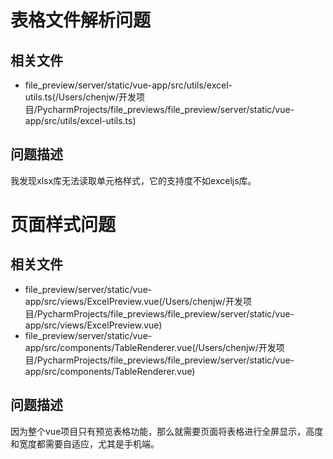 # 表格文件解析问题
## 相关文件
- file_preview/server/static/vue-app/src/utils/excel-utils.ts(/Users/chenjw/开发项目/PycharmProjects/file_previews/file_preview/server/static/vue-app/src/utils/excel-utils.ts)

## 问题描述

我发现xlsx库无法读取单元格样式，它的支持度不如exceljs库。


# 页面样式问题

## 相关文件

- file_preview/server/static/vue-app/src/views/ExcelPreview.vue(/Users/chenjw/开发项目/PycharmProjects/file_previews/file_preview/server/static/vue-app/src/views/ExcelPreview.vue)
- file_preview/server/static/vue-app/src/components/TableRenderer.vue(/Users/chenjw/开发项目/PycharmProjects/file_previews/file_preview/server/static/vue-app/src/components/TableRenderer.vue)

## 问题描述

因为整个vue项目只有预览表格功能，那么就需要页面将表格进行全屏显示，高度和宽度都需要自适应，尤其是手机端。